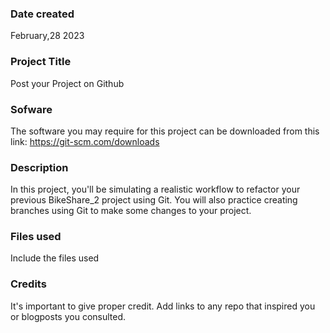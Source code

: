 

### Date created
February,28 2023

### Project Title
Post your Project on Github

### Sofware
The software you may require for this project can be downloaded from this link: https://git-scm.com/downloads

### Description
In this project, you'll be simulating a realistic workflow to refactor your previous BikeShare_2 project using Git. You will also practice creating branches using Git to make some changes to your project.

### Files used
Include the files used

### Credits
It's important to give proper credit. Add links to any repo that inspired you or blogposts you consulted.

